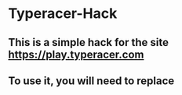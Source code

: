 # Typeracer-Hack

## This is a simple hack for the site https://play.typeracer.com
## To use it, you will need to replace 
